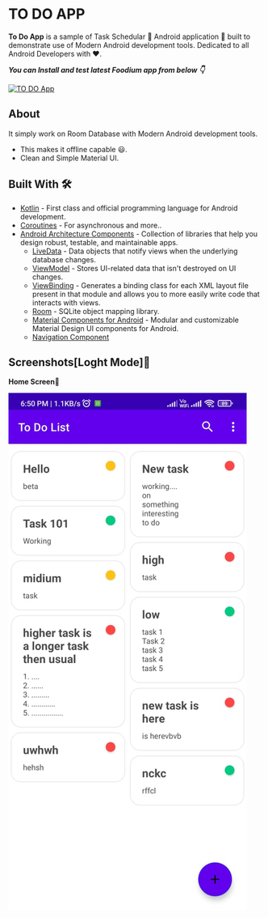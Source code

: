 
# TO DO APP

**To Do App** is a sample of Task Schedular 🍲 Android application 📱 built to demonstrate use of Modern Android development tools. Dedicated to all Android Developers with ❤️.

***You can Install and test latest Foodium app from below 👇***

[![TO DO App](https://img.shields.io/badge/TO%20DO%20APP🍲-APK-red.svg?style=for-the-badge&logo=android)](https://drive.google.com/file/d/1JYfSDTpgs4XRfvNaP1l1bEftCIHC9zn7/view?usp=sharing)

## About
It simply work on Room Database with Modern Android development tools.
- This makes it offline capable 😃. 
- Clean and Simple Material UI.
## Built With 🛠
- [Kotlin](https://kotlinlang.org/) - First class and official programming language for Android development.
- [Coroutines](https://kotlinlang.org/docs/reference/coroutines-overview.html) - For asynchronous and more..
- [Android Architecture Components](https://developer.android.com/topic/libraries/architecture) - Collection of libraries that help you design robust, testable, and maintainable apps.
  - [LiveData](https://developer.android.com/topic/libraries/architecture/livedata) - Data objects that notify views when the underlying database changes.
  - [ViewModel](https://developer.android.com/topic/libraries/architecture/viewmodel) - Stores UI-related data that isn't destroyed on UI changes. 
  - [ViewBinding](https://developer.android.com/topic/libraries/view-binding) - Generates a binding class for each XML layout file present in that module and allows you to more easily write code that interacts with views.
  - [Room](https://developer.android.com/topic/libraries/architecture/room) - SQLite object mapping library.
  - [Material Components for Android](https://github.com/material-components/material-components-android) - Modular and customizable Material Design UI components for Android.
  - [Navigation Component]()
  
## Screenshots[Loght Mode]📱
**Home Screen**📱

![App Screenshot](https://github.com/DevanshuChauhan1999/To_Do_App/blob/master/Screenshot/Home.jpeg)

